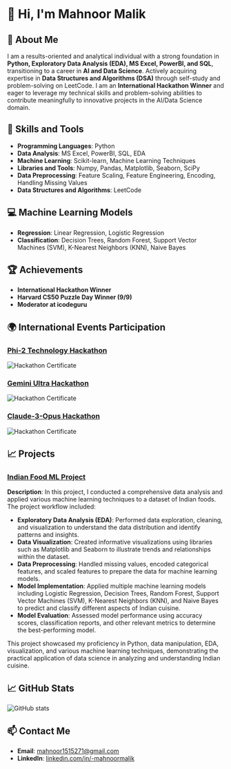 # 👋 Hi, I'm **Mahnoor Malik**

## 📖 About Me
I am a results-oriented and analytical individual with a strong foundation in **Python, Exploratory Data Analysis (EDA), MS Excel, PowerBI, and SQL**, transitioning to a career in **AI and Data Science**. Actively acquiring expertise in **Data Structures and Algorithms (DSA)** through self-study and problem-solving on LeetCode. I am an **International Hackathon Winner** and eager to leverage my technical skills and problem-solving abilities to contribute meaningfully to innovative projects in the AI/Data Science domain.

## 🚀 Skills and Tools
- **Programming Languages**: Python
- **Data Analysis**: MS Excel, PowerBI, SQL, EDA
- **Machine Learning**: Scikit-learn, Machine Learning Techniques
- **Libraries and Tools**: Numpy, Pandas, Matplotlib, Seaborn, SciPy
- **Data Preprocessing**: Feature Scaling, Feature Engineering, Encoding, Handling Missing Values
- **Data Structures and Algorithms**: LeetCode

## 💻 Machine Learning Models
- **Regression**: Linear Regression, Logistic Regression
- **Classification**: Decision Trees, Random Forest, Support Vector Machines (SVM), K-Nearest Neighbors (KNN), Naive Bayes

## 🏆 Achievements
- **International Hackathon Winner**
- **Harvard CS50 Puzzle Day Winner (9/9)**
- **Moderator at icodeguru**

## 🌍 International Events Participation
### [Phi-2 Technology Hackathon](https://lablab.ai/event/phi-2-technology-24-hours-challenge/the-phi-generation/phi-generation-graph-detective)
![Hackathon Certificate](https://lablab.ai/u/@noorifications__/clt62ee6b0065fy5c2u0s1qh3)

### [Gemini Ultra Hackathon](https://lablab.ai/event/gemini-ultra-hackathon/rilex/accesify)
![Hackathon Certificate](https://lablab.ai/u/@noorifications__/cly4duslt003lbtt6cexvzmh0)

### [Claude-3-Opus Hackathon](https://lablab.ai/event/24h-claude-hackathon/global-insight/global-insight-claude-3-opus)
![Hackathon Certificate](https://lablab.ai/u/@noorifications__/cly4dht1r000rguy3wxvxx3xr)

## 📈 Projects

### [Indian Food ML Project](https://github.com/Mahnoormalik123/Indian-food-project)
**Description**: In this project, I conducted a comprehensive data analysis and applied various machine learning techniques to a dataset of Indian foods. The project workflow included:
- **Exploratory Data Analysis (EDA)**: Performed data exploration, cleaning, and visualization to understand the data distribution and identify patterns and insights.
- **Data Visualization**: Created informative visualizations using libraries such as Matplotlib and Seaborn to illustrate trends and relationships within the dataset.
- **Data Preprocessing**: Handled missing values, encoded categorical features, and scaled features to prepare the data for machine learning models.
- **Model Implementation**: Applied multiple machine learning models including Logistic Regression, Decision Trees, Random Forest, Support Vector Machines (SVM), K-Nearest Neighbors (KNN), and Naive Bayes to predict and classify different aspects of Indian cuisine.
- **Model Evaluation**: Assessed model performance using accuracy scores, classification reports, and other relevant metrics to determine the best-performing model.

This project showcased my proficiency in Python, data manipulation, EDA, visualization, and various machine learning techniques, demonstrating the practical application of data science in analyzing and understanding Indian cuisine.

## 📈 GitHub Stats
![GitHub stats](https://github-readme-stats.vercel.app/api?username=Mahnoormalik123&show_icons=true&theme=radical)

## 📫 Contact Me
- **Email**: [mahnoor1515271@gmail.com](mailto:mahnoor1515271@gmail.com)
- **LinkedIn**: [linkedin.com/in/-mahnoormalik](https://www.linkedin.com/in/-mahnoormalik)

